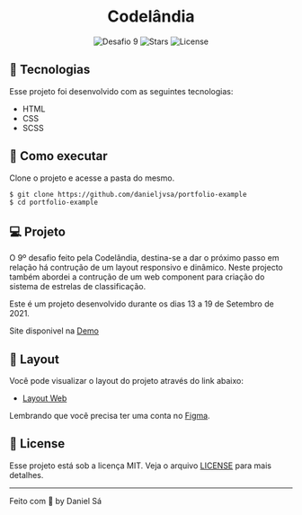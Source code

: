 <h1 align="center">
  Codelândia
</h1>

<p align="center">
  <img src="https://img.shields.io/static/v1?label=Desafio&message=09&color=8257E5&labelColor=000000" alt="Desafio 9" />
  
  <img src="https://img.shields.io/github/stars/danieljvsa/portfolio-example?label=stars&message=MIT&color=8257E5&labelColor=000000" alt="Stars">

  <img  src="https://img.shields.io/static/v1?label=license&message=MIT&color=8257E5&labelColor=000000" alt="License">   
</p>

## 🧪 Tecnologias

Esse projeto foi desenvolvido com as seguintes tecnologias:

- HTML
- CSS
- SCSS

## 🚀 Como executar

Clone o projeto e acesse a pasta do mesmo.

```bash
$ git clone https://github.com/danieljvsa/portfolio-example
$ cd portfolio-example
```

## 💻 Projeto

O 9º desafio feito pela Codelândia, destina-se a dar o próximo passo em relação há contrução de um layout responsivo e dinâmico. Neste projecto também abordei a contrução de um web component para criação do sistema de estrelas de classificação.

Este é um projeto desenvolvido durante os dias 13 a 19 de Setembro de 2021.

Site disponivel na [Demo](https://epic-heyrovsky-0dcebb.netlify.app/)

## 🔖 Layout

Você pode visualizar o layout do projeto através do link abaixo:

- [Layout Web](https://www.figma.com/file/Yb9IBH56g7T1hdIyZ3BMNO/Desafios---Codel%C3%A2ndia?node-id=13190%3A2) 

Lembrando que você precisa ter uma conta no [Figma](http://figma.com/).

## 📝 License

Esse projeto está sob a licença MIT. Veja o arquivo [LICENSE](LICENSE.md) para mais detalhes.

---

Feito com 💜 by Daniel Sá 
